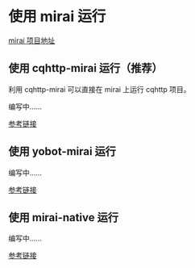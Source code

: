 # 使用 mirai 运行

[mirai 项目地址](https://github.com/mamoe/mirai)

## 使用 cqhttp-mirai 运行（推荐）

利用 cqhttp-mirai 可以直接在 mirai 上运行 cqhttp 项目。

编写中……

[参考链接](https://github.com/yyuueexxiinngg/cqhttp-mirai)

## 使用 yobot-mirai 运行

编写中……

[参考链接](https://github.com/yyuueexxiinngg/yobot-mirai)

## 使用 mirai-native 运行

编写中……

[参考链接](https://github.com/iTXTech/mirai-native)
